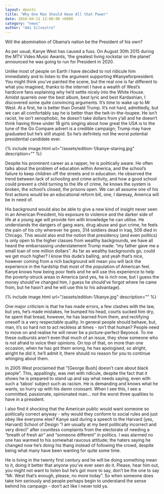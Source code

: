 ```yaml
---
layout: dposts
title: "Why One Man Should Have All that Power"
date: 2016-04-21 12:00:00 +0000
category: "news"
author: "Adi Silvestro"
---
```

Will the abomination of Obama’s nation be the President of
his own?

As per usual, Kanye West has caused a fuss. On August 30th 2015 during the MTV Video Music Awards, ‘the greatest living rockstar on the planet’ announced he was going to run for President in 2020. 

Unlike most of people on Earth I have decided to not ridicule him immediately and to listen to the argument supporting #Kanyeforpresident. You might think you’ve painted the scene, but the real one is far different to what you imagined, thanks to the internet I have a wealth of West’s hardcore fans explaining why he’d settle nicely into the White House. Amidst quarrels over the best album, best lyric and best Kardashian, I discovered some quite convincing arguments. It’s time to wake up to Mr West. At a first, he is better than Donald Trump. It’s not hard, admittedly, but we can all comfortably say he is better than the twit-in-the-toupee. He isn’t racist, he isn’t xenophobic, he doesn’t take dollars from y’all and he doesn’t think having three under 18 girls singing about how great the USA is to the tune of the Go Compare advert is a credible campaign; Trump may have graduated but he’s still stupid. So he’s definitely not the worst potential presidential candidate ever.

{% include image.html url="/assets/edition-1/kanye-staring.jpg" description="" %}

Despite his prominent career as a rapper, he is politically aware. He often talks about the problem of education within America, and the school’s failure to keep children off the streets and in education. He observed the trend between lack of schooling and crime activity, and how a good school could prevent a child turning to the life of crime, he knows the system is broken, the school’s closed, the prisons open. We can all assume one of his first actions would be an educational reform bill, one, I daresay, America will be in need of.

His background would also be able to give a new kind of insight never seen in an American President, his exposure to violence and the darker side of life at a young age will provide him with knowledge he can utilise. He understands the dangers of gang wars, drug abuse and gun crime, he feels the pain of his city wherever he goes, 314 soldiers dead in Iraq, 509 died in Chicago. This would also end the notion that presidency (and even politics) is only open to the higher classes from wealthy backgrounds, we have all heard the embarrassing understatement Trump made: “my father gave me a small loan of one million dollars”. As far as wealthy backgrounds go, could we get much higher? I know this dude’s balling, and yeah that’s nice, however coming from a rich background will mean you will lack the experience in the hardship that most of the population of American feel. Kanye knows how being poor feels and he will use this experience to help the poverty-struck areas in America (and yes, he is rich now, but I guess the money should’ve changed him, I guess he should’ve forgot where he came from, but he hasn’t and he will use this to his advantage).

{% include image.html url="/assets/edition-1/kanye.jpg" description="" %}

One major criticism is that he has made errors, a few clashes with the law, but yes, he’s made mistakes, he bumped his head, courts sucked him dry, he spent that bread, however, he has learned from them, and rectifying oneself is a very respectable quality. In general people should behave, but, man, it’s so hard not to act reckless at times - isn’t that human? People need to move on and realise he will never be a picture-perfect Beyoncé. To me these outbursts aren’t even that much of an issue, they show someone who is not afraid to voice their opinions. On top of that, on more than one occasion, when he has got them wrong, he has apologised, so alright, alright he did it, he’ll admit it, there should no reason for you to continue whinging about them. 

In 2005 West proclaimed that “[George Bush] doesn’t care about black people”. This, appallingly, was met with ridicule, despite the fact that it shows he is prepared to stand up and say what needs saying, even with such a ‘taboo’ subject such as racism. He is demanding and knows what he wants, so hurry up with his damn croissant. When I see this, I see a committed, passionate, opinionated man… not the worst three qualities to have in a president. 

I also find it shocking that the American public would want someone so politically correct anyway - why would they conform to social rules and just obey like everyone else? Kanye said during a speech to the Harvard (yes, Harvard) School of Design “I am usually at my best politically incorrect and very direct” after countless complaints from the electorate of needing a “breath of fresh air” and “someone different” in politics. I was alarmed no one has warmed to his somewhat raucous attitude; the haters saying he changed now he’s doing his thang instead of following the crowd, despite being what many have been wanting for quite some time. 

He is living in the twenty first century and he will be doing something mean to it, doing it better that anyone you’ve ever seen do it. Please, hear him out, you might not want to listen but he’s got more to say, don’t be the one to say “Mr. West that’s enough, please, no more today”. So when someone does take him seriously and people perhaps begin to understand the sense behind his campaign - don’t act like I never told ya.
